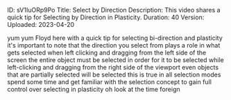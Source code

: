 ID: sV1IuORp9Po
Title: Select by Direction
Description: This video shares a quick tip for Selecting by Direction in Plasticity.
Duration: 40
Version: 
Uploaded: 2023-04-20

yum yum Floyd here with a quick tip for
selecting bi-direction and plasticity
it's important to note that the
direction you select from plays a role
in what gets selected when left clicking
and dragging from the left side of the
screen the entire object must be
selected in order for it to be selected
while left-clicking and dragging from
the right side of the viewport even
objects that are partially selected will
be selected this is true in all
selection modes
spend some time and get familiar with
the selection concept to gain full
control over selecting in plasticity oh
look at the time
foreign

